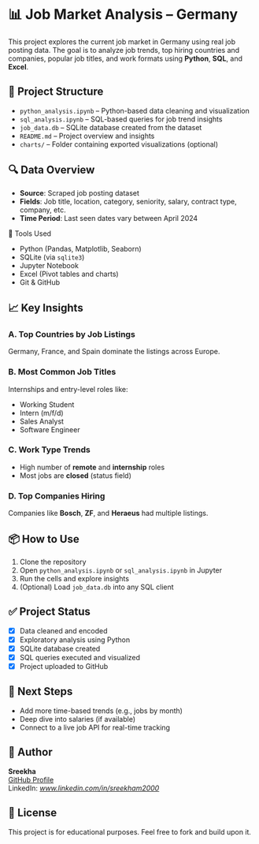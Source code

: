 # 📊 Job Market Analysis – Germany

This project explores the current job market in Germany using real job posting data. The goal is to analyze job trends, top hiring countries and companies, popular job titles, and work formats using **Python**, **SQL**, and **Excel**.

## 📁 Project Structure

- `python_analysis.ipynb` – Python-based data cleaning and visualization
- `sql_analysis.ipynb` – SQL-based queries for job trend insights
- `job_data.db` – SQLite database created from the dataset
- `README.md` – Project overview and insights
- `charts/` – Folder containing exported visualizations (optional)

## 🔍 Data Overview

- **Source**: Scraped job posting dataset
- **Fields**: Job title, location, category, seniority, salary, contract type, company, etc.
- **Time Period**: Last seen dates vary between April 2024

🔧 Tools Used

- Python (Pandas, Matplotlib, Seaborn)
- SQLite (via `sqlite3`)
- Jupyter Notebook
- Excel (Pivot tables and charts)
- Git & GitHub

## 📈 Key Insights

### A. Top Countries by Job Listings
Germany, France, and Spain dominate the listings across Europe.

### B. Most Common Job Titles
Internships and entry-level roles like:
- Working Student
- Intern (m/f/d)
- Sales Analyst
- Software Engineer

### C. Work Type Trends
- High number of **remote** and **internship** roles
- Most jobs are **closed** (status field)

### D. Top Companies Hiring
Companies like **Bosch**, **ZF**, and **Heraeus** had multiple listings.

## 📦 How to Use

1. Clone the repository
2. Open `python_analysis.ipynb` or `sql_analysis.ipynb` in Jupyter
3. Run the cells and explore insights
4. (Optional) Load `job_data.db` into any SQL client

## ✅ Project Status

- [x] Data cleaned and encoded
- [x] Exploratory analysis using Python
- [x] SQLite database created
- [x] SQL queries executed and visualized
- [x] Project uploaded to GitHub

## 📌 Next Steps

- Add more time-based trends (e.g., jobs by month)
- Deep dive into salaries (if available)
- Connect to a live job API for real-time tracking

## 👤 Author

**Sreekha**  
[GitHub Profile](https://github.com/SREEKHA-25)  
LinkedIn: *www.linkedin.com/in/sreekham2000*

## 📝 License

This project is for educational purposes. Feel free to fork and build upon it.

